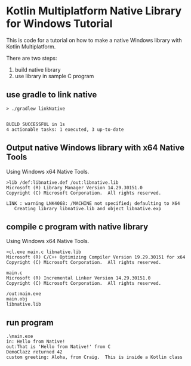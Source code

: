 # Kotlin Multiplatform Native Library for Windows Tutorial

This is code for a tutorial on how to make a native Windows
library with Kotlin Multiplatform.

There are two steps:

1. build native library
2. use library in sample C program

## use gradle to link native

```text
> ./gradlew linkNative


BUILD SUCCESSFUL in 1s
4 actionable tasks: 1 executed, 3 up-to-date
```

## Output native Windows library with x64 Native Tools

Using Windows x64 Native Tools.


```text
>lib /def:libnative.def /out:libnative.lib
Microsoft (R) Library Manager Version 14.29.30151.0
Copyright (C) Microsoft Corporation.  All rights reserved.

LINK : warning LNK4068: /MACHINE not specified; defaulting to X64
   Creating library libnative.lib and object libnative.exp
```

## compile c program with native library

Using Windows x64 Native Tools.

```text
>cl.exe main.c libnative.lib
Microsoft (R) C/C++ Optimizing Compiler Version 19.29.30151 for x64
Copyright (C) Microsoft Corporation.  All rights reserved.

main.c
Microsoft (R) Incremental Linker Version 14.29.30151.0
Copyright (C) Microsoft Corporation.  All rights reserved.

/out:main.exe
main.obj
libnative.lib
```

## run program

```text
.\main.exe
in: Hello from Native!
out:That is 'Hello from Native!' from C
DemoClazz returned 42
custom greeting: Aloha, from Craig.  This is inside a Kotlin class
```
